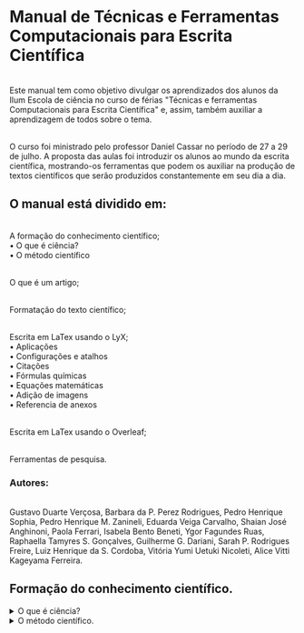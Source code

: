 # Manual de Técnicas e Ferramentas Computacionais para Escrita Científica

<br>Este manual tem como objetivo divulgar os aprendizados dos alunos da Ilum Escola de ciência no curso de férias "Técnicas e ferramentas Computacionais para Escrita Científica" e, assim, também auxiliar a aprendizagem de todos sobre o tema.

<br>O curso foi ministrado pelo professor Daniel Cassar no período de 27 a 29 de julho. A proposta das aulas foi introduzir os alunos ao mundo da escrita científica, mostrando-os  ferramentas que podem os auxiliar na produção de textos científicos que serão produzidos constantemente em seu dia a dia.

## O manual está dividido em:

<br>A formação do conhecimento científico;
<br>	• O que é ciência?
<br>	• O método científico
	
<br>O que é um artigo;

<br>Formatação do texto científico;

<br>Escrita em LaTex usando o LyX;
<br>	•  Aplicações
<br>	•  Configurações e atalhos
<br>	• Citações
<br>	• Fórmulas químicas
<br>	•  Equações matemáticas
<br>	•  Adição de imagens
<br>	•  Referencia de anexos
	
	
<br>Escrita em LaTex usando o Overleaf;

<br>Ferramentas de pesquisa.

### Autores:
<br>Gustavo Duarte Verçosa, Barbara da P. Perez Rodrigues, Pedro Henrique Sophia, Pedro Henrique M. Zanineli, Eduarda Veiga Carvalho, Shaian José Anghinoni, Paola Ferrari, Isabela Bento Beneti, Ygor Fagundes Ruas, Raphaella Tamyres S. Gonçalves, Guilherme G. Dariani, Sarah P. Rodrigues Freire, Luiz Henrique da S. Cordoba, Vitória Yumi Uetuki Nicoleti, Alice Vitti Kageyama Ferreira.


## Formação do conhecimento científico.
<details><summary>O que é ciência?</summary>
<p>
</p>
</details>
<details><summary>O método científico.</summary>
<p>
O método científico é o que se usa para se chegar a um resultado. Um exemplo é quando você está no laboratório e quer realizar um PCR, fazer nanopartículas ou realizar o cálculo do calor específico para algo: você precisa de alguns passos para chegar ao resultado desejado! Todas as etapas que você realizar, do começo ao fim, grandes ou pequenas, fazem parte do método científico.
<br> Temos alguns passos para chegar lá! Vejamos:
<br> Questionamento: para começar você deve ter uma questão que quer responder ou um problema que quer resolver, isso mediará todos os seus passos;
<br> Pesquisa bibliográfica: é um passo muito importante, afinal, como dizem, você não quer reinventar a roda! Então, atente-se em gastar um tempo para pesquisar na literatura sobre o que as pessoas já fizeram e/ou estão fazendo sobre o que você quer responder;
<br> Hipótese: juntando curiosidade (da etapa de questionamento) e conhecimento (pela pesquisa bibliográfica) formula-se uma hipótese, sendo um passo muito importante. A hipótese deve ser necessariamente falsificável, posteriormente você provará se ela está equivocada ou correta, reforçando ou reformulando-a;
<br> Análise de resultados: aqui é quando você verá se a sua hipótese foi falsificada ou não, chegando a um conhecimento científico. É a etapa que você analisa os resultados depois de todo um trabalhão que você (provavelmente) teve;
<br> Reportar as conclusões: não há ciência sem o reporte das conclusões! Afinal, como você vai fazer ciência sem falar do que você descobriu? Não faz sentido! É uma etapa importante para contar tudo o que você descobriu, onde você chegou com seu trabalho, se os pontos que você chegou refutam ou reforçam algum conceito, enfim, conte tudo e não esconda nada!
</p>
</details>
